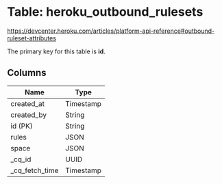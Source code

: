# Table: heroku_outbound_rulesets
https://devcenter.heroku.com/articles/platform-api-reference#outbound-ruleset-attributes

The primary key for this table is **id**.


## Columns
| Name          | Type          |
| ------------- | ------------- |
|created_at|Timestamp|
|created_by|String|
|id (PK)|String|
|rules|JSON|
|space|JSON|
|_cq_id|UUID|
|_cq_fetch_time|Timestamp|
